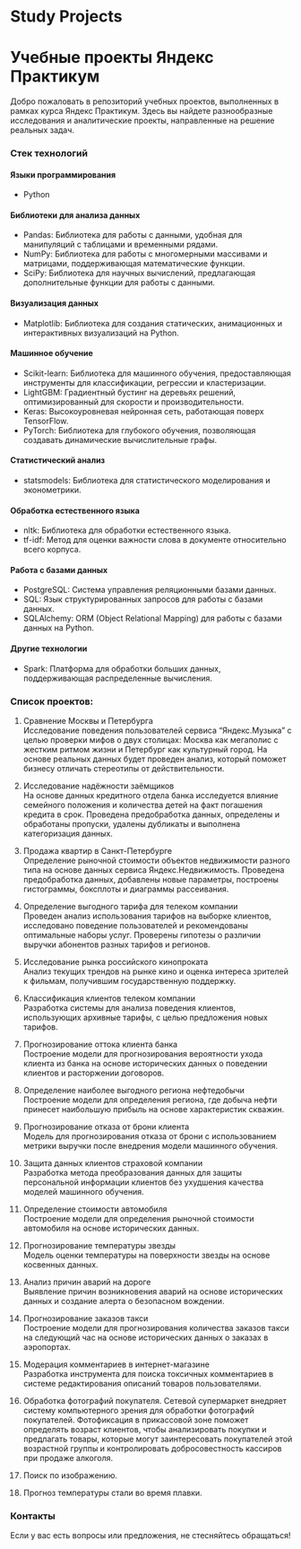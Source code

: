 # Study Projects
# Учебные проекты Яндекс Практикум

Добро пожаловать в репозиторий учебных проектов, выполненных в рамках курса Яндекс Практикум. Здесь вы найдете разнообразные исследования и аналитические проекты, направленные на решение реальных задач.

### Стек технологий

#### Языки программирования
- Python

#### Библиотеки для анализа данных
- Pandas: Библиотека для работы с данными, удобная для манипуляций с таблицами и временными рядами.
- NumPy: Библиотека для работы с многомерными массивами и матрицами, поддерживающая математические функции.
- SciPy: Библиотека для научных вычислений, предлагающая дополнительные функции для работы с данными.

#### Визуализация данных
- Matplotlib: Библиотека для создания статических, анимационных и интерактивных визуализаций на Python.

#### Машинное обучение
- Scikit-learn: Библиотека для машинного обучения, предоставляющая инструменты для классификации, регрессии и кластеризации.
- LightGBM: Градиентный бустинг на деревьях решений, оптимизированный для скорости и производительности.
- Keras: Высокоуровневая нейронная сеть, работающая поверх TensorFlow.
- PyTorch: Библиотека для глубокого обучения, позволяющая создавать динамические вычислительные графы.

#### Статистический анализ
- statsmodels: Библиотека для статистического моделирования и эконометрики.

#### Обработка естественного языка
- nltk: Библиотека для обработки естественного языка.
- tf-idf: Метод для оценки важности слова в документе относительно всего корпуса.

#### Работа с базами данных
- PostgreSQL: Система управления реляционными базами данных.
- SQL: Язык структурированных запросов для работы с базами данных.
- SQLAlchemy: ORM (Object Relational Mapping) для работы с базами данных на Python.

#### Другие технологии
- Spark: Платформа для обработки больших данных, поддерживающая распределенные вычисления.

### Список проектов:

1. Сравнение Москвы и Петербурга  
   Исследование поведения пользователей сервиса “Яндекс.Музыка” с целью проверки мифов о двух столицах: Москва как мегаполис с жестким ритмом жизни и Петербург как культурный город. На основе реальных данных будет проведен анализ, который поможет бизнесу отличать стереотипы от действительности.

2. Исследование надёжности заёмщиков  
   На основе данных кредитного отдела банка исследуется влияние семейного положения и количества детей на факт погашения кредита в срок. Проведена предобработка данных, определены и обработаны пропуски, удалены дубликаты и выполнена категоризация данных.

3. Продажа квартир в Санкт-Петербурге  
   Определение рыночной стоимости объектов недвижимости разного типа на основе данных сервиса Яндекс.Недвижимость. Проведена предобработка данных, добавлены новые параметры, построены гистограммы, боксплоты и диаграммы рассеивания.

4. Определение выгодного тарифа для телеком компании  
   Проведен анализ использования тарифов на выборке клиентов, исследовано поведение пользователей и рекомендованы оптимальные наборы услуг. Проверены гипотезы о различии выручки абонентов разных тарифов и регионов.

5. Исследование рынка российского кинопроката  
   Анализ текущих трендов на рынке кино и оценка интереса зрителей к фильмам, получившим государственную поддержку.

6. Классификация клиентов телеком компании  
   Разработка системы для анализа поведения клиентов, использующих архивные тарифы, с целью предложения новых тарифов.

7. Прогнозирование оттока клиента банка  
   Построение модели для прогнозирования вероятности ухода клиента из банка на основе исторических данных о поведении клиентов и расторжении договоров.

8. Определение наиболее выгодного региона нефтедобычи  
   Построение модели для определения региона, где добыча нефти принесет наибольшую прибыль на основе характеристик скважин.

9. Прогнозирование отказа от брони клиента  
   Модель для прогнозирования отказа от брони с использованием метрики выручки после внедрения модели машинного обучения.

10. Защита данных клиентов страховой компании  
    Разработка метода преобразования данных для защиты персональной информации клиентов без ухудшения качества моделей машинного обучения.

11. Определение стоимости автомобиля  
    Построение модели для определения рыночной стоимости автомобиля на основе исторических данных.

12. Прогнозирование температуры звезды  
    Модель оценки температуры на поверхности звезды на основе косвенных данных.

13. Анализ причин аварий на дороге  
    Выявление причин возникновения аварий на основе исторических данных и создание алерта о безопасном вождении.

14. Прогнозирование заказов такси  
    Построение модели для прогнозирования количества заказов такси на следующий час на основе исторических данных о заказах в аэропортах.

15. Модерация комментариев в интернет-магазине  
    Разработка инструмента для поиска токсичных комментариев в системе редактирования описаний товаров пользователями.

16. Обработка фотографий покупателя.
    Сетевой супермаркет внедряет систему компьютерного зрения для обработки фотографий покупателей. Фотофиксация в прикассовой зоне поможет определять возраст клиентов, чтобы анализировать покупки и предлагать товары, которые могут заинтересовать покупателей этой возрастной группы и контролировать добросовестность кассиров      при продаже алкоголя. 
    
18. Поиск по изображению.
    
20. Прогноз температуры стали во время плавки.

### Контакты
Если у вас есть вопросы или предложения, не стесняйтесь обращаться!

